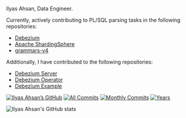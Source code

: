 Ilyas Ahsan, Data Engineer.

Currently, actively contributing to PL/SQL parsing tasks in the following repositories:

- [Debezium](https://github.com/debezium/debezium/pulls?q=is%3Apr+is%3Aclosed+author%3Ailyasahsan123)
- [Apache ShardingSphere](https://github.com/apache/shardingsphere/pulls?q=is%3Apr+is%3Aclosed+author%3Ailyasahsan123)
- [grammars-v4](https://github.com/antlr/grammars-v4/pulls?q=is%3Apr+is%3Aclosed+author%3Ailyasahsan123)

Additionally, I have contributed to the following repositories:
  
- [Debezium Server](https://github.com/debezium/debezium-server/pulls?q=is%3Apr+is%3Aclosed+author%3Ailyasahsan123)
- [Debezium Operator](https://github.com/debezium/debezium-operator/pulls?q=is%3Apr+is%3Aclosed+author%3Ailyasahsan123)
- [Debezium Example](https://github.com/debezium/debezium-examples/pulls?q=is%3Apr+is%3Aclosed+author%3Ailyasahsan123)


[![Ilyas Ahsan’s GitHub](https://img.shields.io/github/followers/ilyasahsan123?label=follow&style=social)](https://github.com/ilyasahsan123)
[![All Commits](https://badges.pufler.dev/commits/all/ilyasahsan123?style=social)](https://badges.pufler.dev)
[![Monthly Commits](https://badges.pufler.dev/commits/monthly/ilyasahsan123?style=social)](https://badges.pufler.dev)
[![Years](https://badges.pufler.dev/years/terrymanu?style=social)](https://badges.pufler.dev)

![Ilyas Ahsan's GitHub stats](https://github-readme-stats.vercel.app/api?username=ilyasahsan123&hide_border=true&show_icons=true&include_all_commits=true&count_private=true&theme=buefy)
